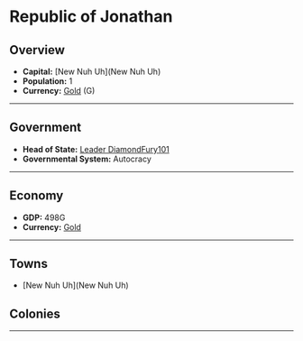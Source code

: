 # Republic of Jonathan

## Overview

- **Capital:** [New Nuh Uh](New Nuh Uh)
- **Population:** 1
- **Currency:** [Gold](Gold) (G)

---

## Government

- **Head of State:** [Leader DiamondFury101](DiamondFury101)
- **Governmental System:** Autocracy

---

## Economy

- **GDP:** 498G
- **Currency:** [Gold](Gold)

---

## Towns

- [New Nuh Uh](New Nuh Uh)

## Colonies



---